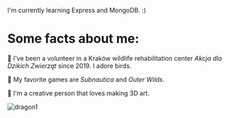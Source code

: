 I'm currently learning Express and MongoDB. :)

# Some facts about me:

🌺 I've been a volunteer in a Kraków wildlife rehabilitation center _Akcja dla Dzikich Zwierząt_ since 2019. I adore birds.

🌺 My favorite games are _Subnautica_ and _Outer Wilds_.

🌺 I'm a creative person that loves making 3D art.

![dragon1](https://github.com/PolishCrow23/PolishCrow23/assets/139121607/2d575e2b-da68-4b25-b2db-cb6153b97a1d)

<!--
**PolishCrow23/PolishCrow23** is a ✨ _special_ ✨ repository because its `README.md` (this file) appears on your GitHub profile.

Here are some ideas to get you started:

- 🔭 I’m currently working on ...
- 🌱 I’m currently learning ...
- 👯 I’m looking to collaborate on ...
- 🤔 I’m looking for help with ...
- 💬 Ask me about ...
- 📫 How to reach me: ...
- 😄 Pronouns: ...
- ⚡ Fun fact: ...
-->

